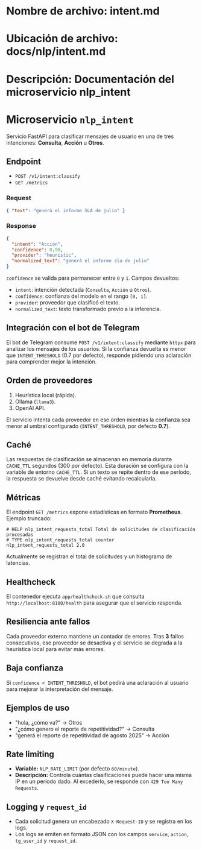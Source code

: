 # Nombre de archivo: intent.md
# Ubicación de archivo: docs/nlp/intent.md
# Descripción: Documentación del microservicio nlp_intent

# Microservicio `nlp_intent`

Servicio FastAPI para clasificar mensajes de usuario en una de tres intenciones: **Consulta**, **Acción** u **Otros**.

## Endpoint

- `POST /v1/intent:classify`
- `GET /metrics`

### Request
```json
{ "text": "generá el informe SLA de julio" }
```

### Response
```json
{
  "intent": "Acción",
  "confidence": 0.90,
  "provider": "heuristic",
  "normalized_text": "generá el informe sla de julio"
}
```
`confidence` se valida para permanecer entre `0` y `1`.
Campos devueltos:

- `intent`: intención detectada (`Consulta`, `Acción` u `Otros`).
- `confidence`: confianza del modelo en el rango `[0, 1]`.
- `provider`: proveedor que clasificó el texto.
- `normalized_text`: texto transformado previo a la inferencia.

## Integración con el bot de Telegram

El bot de Telegram consume `POST /v1/intent:classify` mediante `httpx` para
analizar los mensajes de los usuarios. Si la confianza devuelta es menor que
`INTENT_THRESHOLD` (0.7 por defecto), responde pidiendo una aclaración para
comprender mejor la intención.

## Orden de proveedores

1. Heurística local (rápida).
2. Ollama (`llama3`).
3. OpenAI API.

El servicio intenta cada proveedor en ese orden mientras la confianza sea menor al umbral configurado (`INTENT_THRESHOLD`, por defecto **0.7**).

## Caché

Las respuestas de clasificación se almacenan en memoria durante `CACHE_TTL` segundos (300 por defecto). Esta duración se configura con la variable de entorno `CACHE_TTL`. Si un texto se repite dentro de ese período, la respuesta se devuelve desde caché evitando recalcularla.

## Métricas

El endpoint `GET /metrics` expone estadísticas en formato **Prometheus**. Ejemplo truncado:

```
# HELP nlp_intent_requests_total Total de solicitudes de clasificación procesadas
# TYPE nlp_intent_requests_total counter
nlp_intent_requests_total 2.0
```

Actualmente se registran el total de solicitudes y un histograma de latencias.

## Healthcheck

El contenedor ejecuta `app/healthcheck.sh` que consulta `http://localhost:8100/health` para asegurar que el servicio responda.


## Resiliencia ante fallos

Cada proveedor externo mantiene un contador de errores. Tras **3** fallos consecutivos, ese proveedor se desactiva y el servicio se degrada a la heurística local para evitar más errores.

## Baja confianza

Si `confidence < INTENT_THRESHOLD`, el bot pedirá una aclaración al usuario para mejorar la interpretación del mensaje.

## Ejemplos de uso

- "hola, ¿cómo va?" → Otros
- "¿cómo genero el reporte de repetitividad?" → Consulta
- "generá el reporte de repetitividad de agosto 2025" → Acción


## Rate limiting

- **Variable:** `NLP_RATE_LIMIT` (por defecto `60/minute`).
- **Descripción:** Controla cuántas clasificaciones puede hacer una misma IP en un período dado. Al excederlo, se responde con `429 Too Many Requests`.

## Logging y `request_id`

- Cada solicitud genera un encabezado `X-Request-ID` y se registra en los logs.
- Los logs se emiten en formato JSON con los campos `service`, `action`, `tg_user_id` y `request_id`.
